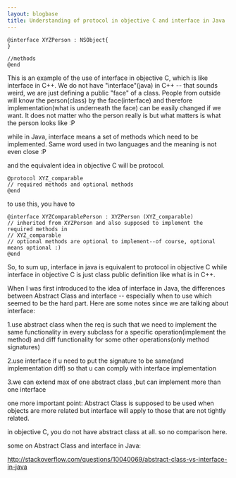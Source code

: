 ```yaml
---
layout: blogbase
title: Understanding of protocol in objective C and interface in Java
---
```

~~~obj-c
@interface XYZPerson : NSObject{
}

//methods
@end
~~~

This is an example of the use of interface in objective C, which is like interface in C++. We do not have "interface"(java) in C++ -- that sounds weird, we are just defining a public "face" of a class. People from outside will know the person(class) by the face(interface) and therefore implementation(what is underneath the face) can be easily changed if we want. It does not matter who the person really is but what matters is what the person looks like :P

while in Java, interface means a set of methods which need to be implemented. Same word used in two languages and the meaning is not even close :P

and the equivalent idea in objective C will be protocol.

~~~obj-c
@protocol XYZ_comparable
// required methods and optional methods
@end
~~~

to use this, you have to

~~~obj-c
@interface XYZComparablePerson : XYZPerson (XYZ_comparable)
// inherited from XYZPerson and also supposed to implement the required methods in
// XYZ_comparable
// optional methods are optional to implement--of course, optional means optional :)
@end
~~~

So, to sum up, interface in java is equivalent to protocol in objective C while interface in objective C is just class public definition like what is in C++.

When I was first introduced to the idea of interface in Java, the differences between Abstract Class and interface -- especially when to use which seemed to be the hard part. Here are some notes since we are talking about interface:

1.use abstract class when the req is such that we need to implement the same functionality in every subclass for a specific operation(implement the method) and diff functionality for some other operations(only method signatures)

2.use interface if u need to put the signature to be same(and implementation diff) so that u can comply with interface implementation

3.we can extend max of one abstract class ,but can implement more than one interface

one more important point:
Abstract Class is supposed to be used when objects are more related but interface will apply to those that are not tightly related.

in objective C, you do not have abstract class at all. so no comparison here.

some on Abstract Class and interface in Java:

http://stackoverflow.com/questions/10040069/abstract-class-vs-interface-in-java
